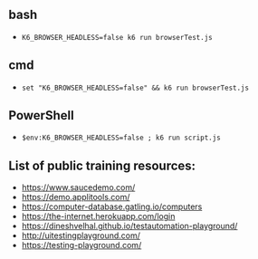 ## bash

- `K6_BROWSER_HEADLESS=false k6 run browserTest.js`

## cmd

- `set "K6_BROWSER_HEADLESS=false" && k6 run browserTest.js`

## PowerShell

- `$env:K6_BROWSER_HEADLESS=false ; k6 run script.js`

## List of public training resources:

- https://www.saucedemo.com/
- https://demo.applitools.com/
- https://computer-database.gatling.io/computers
- https://the-internet.herokuapp.com/login
- https://dineshvelhal.github.io/testautomation-playground/
- http://uitestingplayground.com/
- https://testing-playground.com/
